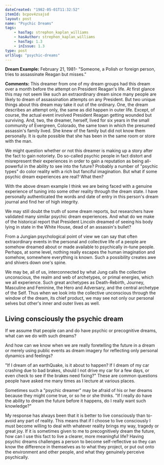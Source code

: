 ```yaml
---
dateCreated: "1982-05-01T11:32:52"
itemId: bcpov4zsajsd
layout: post
name: "Psychic Dreams"
tags:
    - hasTag: strephon_kaplan_williams
    - hasAuthor: strephon_kaplan_williams
    - hasTag: 1.3
    - inIssue: 1.3
type: post
urlSlug: "psychic-dreams"
---
```


**Dream Example:** February 21, 1981- "Someone, a Polish or foreign person, tries to assassinate Reagan but misses."

**Comments:** This dreamer from one of my dream groups had this dream over a month before the attempt on President Reagan's life. At first glance this may not seem like such an extraordinary dream since many people are likely to dream of assassination attempts on any President. But two unique things about this dream may take it out of the ordinary. One, the dream describes an attempt only, the same as did happen in outer life. Except, of course, the actual event involved President Reagan getting wounded but surviving. And, two, the dreamer, herself, lived for six years in the small community of Evergreen, Colorado, the same town in which the presumed assassin's family lived. She knew of the family but did not know them personally. It is quite possible that she has been in the same room or store with the man.

We might question whether or not this dreamer is making up a story after the fact to gain notoriety. Do so-called psychic people in fact distort and misrepresent their experiences in order to gain a reputation as being all-powerful in the ability to see into the future? Probably a number of "psychic types" do color reality with a rich but fanciful imagination. But what if some psychic dream experiences are real? What then?

With the above dream example I think we are being faced with a genuine experience of tuning into some other reality through the dream state. I have personally authenticated the words and date of entry in this person's dream journal and find her of high integrity.

We may still doubt the truth of some dream reports, but researchers have validated many similar psychic dream experiences. And what do we make of the historical report that President Lincoln dreamed of seeing his body lying in state in the White House, dead of an assassin's bullet?

From a Jungian psychological point of view we can say that often extraordinary events in the personal and collective life of a people are somehow dreamed about or made available to psychically in-tune people. Perhaps, at some level, nothing really escapes the human imagination and somehow, somewhere everything is known. Such a possibility creates awe and shivers down one's spine.

We may be, all of us, interconnected by what Jung calls the collective unconscious, the realm and web of archetypes, or primal energies, which we all experience. Such great archetypes as Death-Rebirth, Journey, Masculine and Feminine, the Hero and Adversary, and the central archetype of the Self. Thus when we look into the collective unconscious through the window of the dream, its chief product, we may see not only our personal selves but other's inner and outer lives as well.

## Living consciously the psychic dream

If we assume that people can and do have psychic or precognitive dreams, what can we do with such dreams?

And how can we know when we are really foretelling the future in a dream or merely using public events as dream imagery for reflecting only personal dynamics and feelings?

"If I dream of an earthQuake, is it about to happen? If I dream of my car crashing due to bad brakes, should I not drive my car for a few days, or even check to see if the brakes need fixing?" These are common questions people have asked me many times as I lecture at various places.

Sometimes such a "psychic dreamer" may be afraid of his or her dreams because they might come true, or so he or she thinks. "If I really do have the ability to dream the future before it happens, do I really want such knowledge?"

My response has always been that it is better to live consciously than to- avoid any part of reality. This means that if I choose to live consciously I must become willing to deal with whatever reality brings my way, tragedy or great joy. If it is sometimes given to me to precognitively dream the future, how can I use this fact to live a clearer, more meaningful life? Having psychic dreams challenges a person to become self-reflective so they can know the difference in themselves as to what they project, or put out onto the environment and other people, and what they genuinely perceive psychically.
